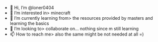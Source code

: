 - 👋 Hi, I’m @loner0404
- 👀 I’m interested in> minecraft
- 🌱 I’m currently learning from> the resources provided by masters and learning the basics
- 💞️ I’m looking to> collaborate on... nothing since m still learning 
- 📫 How to reach me> also the same might be not needed at all =)

<!---
loner0404/loner0404 is a ✨ special ✨ repository because its `README.md` (this file) appears on your GitHub profile.
You can click the Preview link to take a look at your changes.
--->
